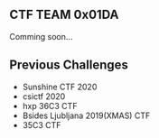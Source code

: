 ## CTF TEAM 0x01DA

Comming soon...

## Previous Challenges

* Sunshine CTF 2020
* csictf 2020
* hxp 36C3 CTF
* Bsides Ljubljana 2019(XMAS) CTF
* 35C3 CTF

